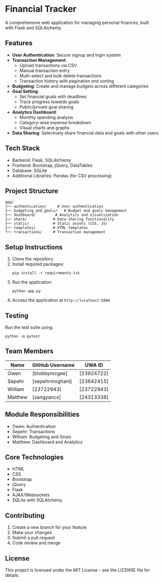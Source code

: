 # Financial Tracker

A comprehensive web application for managing personal finances, built with Flask and SQLAlchemy.

## Features

- **User Authentication**: Secure signup and login system
- **Transaction Management**: 
  - Upload transactions via CSV
  - Manual transaction entry
  - Multi-select and bulk delete transactions
  - Transaction history with pagination and sorting
- **Budgeting**: Create and manage budgets across different categories
- **Goal Setting**: 
  - Set financial goals with deadlines
  - Track progress towards goals
  - Public/private goal sharing
- **Analytics Dashboard**:
  - Monthly spending analysis
  - Category-wise expense breakdown
  - Visual charts and graphs
- **Data Sharing**: Selectively share financial data and goals with other users

## Tech Stack

- Backend: Flask, SQLAlchemy
- Frontend: Bootstrap, jQuery, DataTables
- Database: SQLite
- Additional Libraries: Pandas (for CSV processing)

## Project Structure

```
app/
├── authentication/     # User authentication
├── budgeting_and_goals/   # Budget and goals management
├── dashboard/         # Analytics and visualization
├── share/            # Data sharing functionality
├── static/           # Static assets (CSS, JS)
├── templates/        # HTML templates
└── transactions/     # Transaction management
```

## Setup Instructions

1. Clone the repository
2. Install required packages:
   ```
   pip install -r requirements.txt
   ```
3. Run the application:
   ```
   python app.py
   ```
4. Access the application at `http://localhost:5000`

## Testing

Run the test suite using:
```
python -m pytest
```

## Team Members

| Name | GitHub Username | UWA ID |
|------|----------------|---------|
| Owen | [blobbymcgee] | [23924722] |
| Sepehr | [sepehrmoghani] | [23642415] |
| William | [23722943] | [23722943] |
| Matthew | [sangyancs] | [24313338] |

## Module Responsibilities

- Owen: Authentication
- Sepehr: Transactions
- William: Budgeting and Goals
- Matthew: Dashboard and Analytics

## Core Technologies

- HTML
- CSS
- Bootstrap
- jQuery
- Flask
- AJAX/Websockets
- SQLite with SQLAlchemy

## Contributing

1. Create a new branch for your feature
2. Make your changes
3. Submit a pull request
4. Code review and merge

## License

This project is licensed under the MIT License - see the LICENSE file for details.


